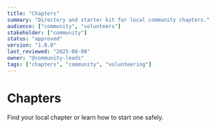 ```yaml
---
title: "Chapters"
summary: "Directory and starter kit for local community chapters."
audience: ["community", "volunteers"]
stakeholder: ["community"]
status: "approved"
version: "1.0.0"
last_reviewed: "2025-08-08"
owner: "@community-leads"
tags: ["chapters", "community", "volunteering"]
---
```


# Chapters

Find your local chapter or learn how to start one safely.
